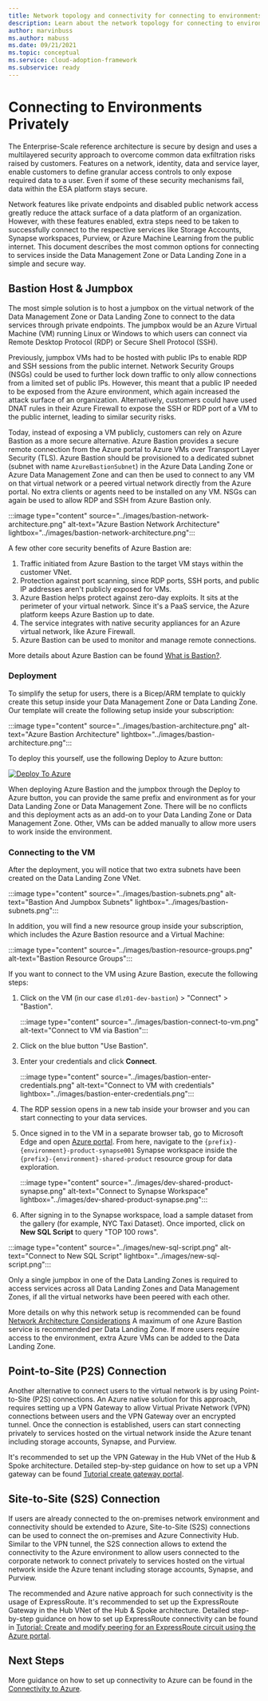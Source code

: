 ```yaml
---
title: Network topology and connectivity for connecting to environments privately
description: Learn about the network topology for connecting to environments privately
author: marvinbuss
ms.author: mabuss
ms.date: 09/21/2021
ms.topic: conceptual
ms.service: cloud-adoption-framework
ms.subservice: ready
---
```


# Connecting to Environments Privately

The Enterprise-Scale reference architecture is secure by design and uses a multilayered security approach to overcome common data exfiltration risks raised by customers. Features on a network, identity, data and service layer, enable customers to define granular access controls to only expose required data to a user. Even if some of these security mechanisms fail, data within the ESA platform stays secure.

Network features like private endpoints and disabled public network access greatly reduce the attack surface of a data platform of an organization. However, with these features enabled, extra steps need to be taken to successfully connect to the respective services like Storage Accounts, Synapse workspaces, Purview, or Azure Machine Learning from the public internet. This document describes the most common options for connecting to services inside the Data Management Zone or Data Landing Zone in a simple and secure way.

## Bastion Host & Jumpbox

The most simple solution is to host a jumpbox on the virtual network of the Data Management Zone or Data Landing Zone to connect to the data services through private endpoints. The jumpbox would be an Azure Virtual Machine (VM) running Linux or Windows to which users can connect via Remote Desktop Protocol (RDP) or Secure Shell Protocol (SSH).

Previously, jumpbox VMs had to be hosted with public IPs to enable RDP and SSH sessions from the public internet. Network Security Groups (NSGs) could be used to further lock down traffic to only allow connections from a limited set of public IPs. However, this meant that a public IP needed to be exposed from the Azure environment, which again increased the attack surface of an organization. Alternatively, customers could have used DNAT rules in their Azure Firewall to expose the SSH or RDP port of a VM to the public internet, leading to similar security risks.

Today, instead of exposing a VM publicly, customers can rely on Azure Bastion as a more secure alternative. Azure Bastion provides a secure remote connection from the Azure portal to Azure VMs over Transport Layer Security (TLS). Azure Bastion should be provisioned to a dedicated subnet (subnet with name `AzureBastionSubnet`) in the Azure Data Landing Zone or Azure Data Management Zone and can then be used to connect to any VM on that virtual network or a peered virtual network directly from the Azure portal. No extra clients or agents need to be installed on any VM. NSGs can again be used to allow RDP and SSH from Azure Bastion only.

:::image type="content" source="../images/bastion-network-architecture.png" alt-text="Azure Bastion Network Architecture" lightbox="../images/bastion-network-architecture.png":::

A few other core security benefits of Azure Bastion are:

1. Traffic initiated from Azure Bastion to the target VM stays within the customer VNet.
1. Protection against port scanning, since RDP ports, SSH ports, and public IP addresses aren't publicly exposed for VMs.
1. Azure Bastion helps protect against zero-day exploits. It sits at the perimeter of your virtual network. Since it's a PaaS service, the Azure platform keeps Azure Bastion up to date.
1. The service integrates with native security appliances for an Azure virtual network, like Azure Firewall.
1. Azure Bastion can be used to monitor and manage remote connections.

More details about Azure Bastion can be found [What is Bastion?](/azure/bastion/bastion-overview).

### Deployment

To simplify the setup for users, there is a Bicep/ARM template to quickly create this setup inside your Data Management Zone or Data Landing Zone. Our template will create the following setup inside your subscription:

:::image type="content" source="../images/bastion-architecture.png" alt-text="Azure Bastion Architecture" lightbox="../images/bastion-architecture.png":::

To deploy this yourself, use the following Deploy to Azure button:

[![Deploy To Azure](https://aka.ms/deploytoazurebutton)](https://portal.azure.com/#blade/Microsoft_Azure_CreateUIDef/CustomDeploymentBlade/uri/https%3A%2F%2Fraw.githubusercontent.com%2FAzure%2Fdata-management-zone%2Fmain%2Fdocs%2Freference%2Fbastionhost%2Fmain.json/uiFormDefinitionUri/https%3A%2F%2Fraw.githubusercontent.com%2FAzure%2Fdata-management-zone%2Fmain%2Fdocs%2Freference%2Fbastionhost%2Fportal.json)

When deploying Azure Bastion and the jumpbox through the Deploy to Azure button, you can provide the same prefix and environment as for your Data Landing Zone or Data Management Zone. There will be no conflicts and this deployment acts as an add-on to your Data Landing Zone or Data Management Zone. Other, VMs can be added manually to allow more users to work inside the environment.

### Connecting to the VM

After the deployment, you will notice that two extra subnets have been created on the Data Landing Zone VNet.

:::image type="content" source="../images/bastion-subnets.png" alt-text="Bastion And Jumpbox Subnets" lightbox="../images/bastion-subnets.png":::

In addition, you will find a new resource group inside your subscription, which includes the Azure Bastion resource and a Virtual Machine:

:::image type="content" source="../images/bastion-resource-groups.png" alt-text="Bastion Resource Groups":::

If you want to connect to the VM using Azure Bastion, execute the following steps:

1. Click on the VM (in our case `dlz01-dev-bastion`) > "Connect" > "Bastion".

    :::image type="content" source="../images/bastion-connect-to-vm.png" alt-text="Connect to VM via Bastion":::

2. Click on the blue button "Use Bastion".
3. Enter your credentials and click **Connect**.

    :::image type="content" source="../images/bastion-enter-credentials.png" alt-text="Connect to VM with credentials" lightbox="../images/bastion-enter-credentials.png":::

4. The RDP session opens in a new tab inside your browser and you can start connecting to your data services.
5. Once signed in to the VM in a separate browser tab, go to Microsoft Edge and open [Azure portal](https://portal.azure.com/). From here, navigate to the `{prefix}-{environment}-product-synapse001` Synapse workspace inside the `{prefix}-{environment}-shared-product` resource group for data exploration.

    :::image type="content" source="../images/dev-shared-product-synapse.png" alt-text="Connect to Synapse Workspace" lightbox="../images/dev-shared-product-synapse.png":::

6. After signing in to the Synapse workspace, load a sample dataset from the gallery (for example, NYC Taxi Dataset). Once imported, click on **New SQL Script** to query "TOP 100 rows".

:::image type="content" source="../images/new-sql-script.png" alt-text="Connect to New SQL Script" lightbox="../images/new-sql-script.png":::

Only a single jumpbox in one of the Data Landing Zones is required to access services across all Data Landing Zones and Data Management Zones, if all the virtual networks have been peered with each other.

More details on why this network setup is recommended can be found [Network Architecture Considerations](../eslz-network-considerations.md) A maximum of one Azure Bastion service is recommended per Data Landing Zone. If more users require access to the environment, extra Azure VMs can be added to the Data Landing Zone.

## Point-to-Site (P2S) Connection

Another alternative to connect users to the virtual network is by using Point-to-Site (P2S) connections. An Azure native solution for this approach, requires setting up a VPN Gateway to allow Virtual Private Network (VPN) connections between users and the VPN Gateway over an encrypted tunnel. Once the connection is established, users can start connecting privately to services hosted on the virtual network inside the Azure tenant including storage accounts, Synapse, and Purview.

It's recommended to set up the VPN Gateway in the Hub VNet of the Hub & Spoke architecture. Detailed step-by-step guidance on how to set up a VPN gateway can be found [Tutorial create gateway portal](/azure/vpn-gateway/tutorial-create-gateway-portal).

## Site-to-Site (S2S) Connection

If users are already connected to the on-premises network environment and connectivity should be extended to Azure, Site-to-Site (S2S) connections can be used to connect the on-premises and Azure Connectivity Hub. Similar to the VPN tunnel, the S2S connection allows to extend the connectivity to the Azure environment to allow users connected to the corporate network to connect privately to services hosted on the virtual network inside the Azure tenant including storage accounts, Synapse, and Purview.

The recommended and Azure native approach for such connectivity is the usage of ExpressRoute. It's recommended to set up the ExpressRoute Gateway in the Hub VNet of the Hub & Spoke architecture. Detailed step-by-step guidance on how to set up ExpressRoute connectivity can be found in [Tutorial: Create and modify peering for an ExpressRoute circuit using the Azure portal](/azure/expressroute/expressroute-howto-routing-portal-resource-manager).

## Next Steps

More guidance on how to set up connectivity to Azure can be found in the [Connectivity to Azure](/azure/cloud-adoption-framework/ready/azure-best-practices/connectivity-to-azure).
